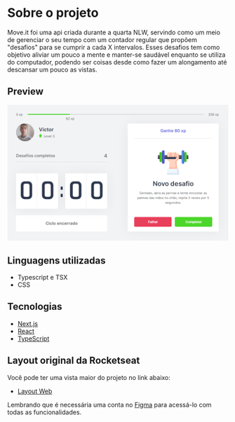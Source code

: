 # Sobre o projeto
Move.it foi uma api criada durante a quarta NLW, servindo como um meio de gerenciar o seu tempo com um contador regular que propõem "desafios" para se cumprir a cada X intervalos. Esses desafios tem como objetivo aliviar um pouco a mente e manter-se saudável enquanto se utiliza do computador, podendo ser coisas desde como fazer um alongamento até descansar um pouco as vistas. 
## Preview
![Move.it](https://github.com/alphaHunterPrimal/NLW-04/blob/main/public/NLW04.png)
## Linguagens utilizadas
- Typescript e TSX
- CSS
## Tecnologias

- [Next.js](https://nextjs.org/)
- [React](https://reactjs.org)
- [TypeScript](https://www.typescriptlang.org/)

## Layout original da Rocketseat
Você pode ter uma vista maior do projeto no link abaixo:

- [Layout Web](https://www.figma.com/file/ge20pu3ofMOKoliUyKx1Nl/Move.it-1.0) 

Lembrando que é necessária uma conta no [Figma](http://figma.com/) para acessá-lo com todas as funcionalidades. 
